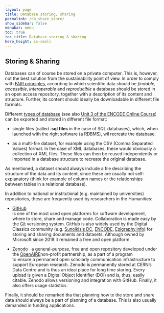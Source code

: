 ```yaml
---
layout: page
title: Database storing, sharing
permalink: /db_share_store/
show_sidebar: false
menubar: menu
toc: true
toc_title: Database storing & sharing
hero_height: is-small
---
```


## Storing & Sharing

Databases can of course be stored on a private computer. This is, however, not the best solution from the  sustainability point of view.
In order to comply with [FAIR principles](https://www.go-fair.org/fair-principles/), according to which scientific data should be
 *findable*, *accessible*, *interoperable* and *reproducible* a database should be stored in an open access repository, together with a
  description of its content and structure. Further, its content should ideally be downloadable in different file formats.

Different  [types of database](/db_creation/) 
(see also [Unit 3 of the ENCODE Online Course](https://teach-dariah-cur.acdh-dev.oeaw.ac.at/mod/lesson/view.php?id=2503)) can be exported 
and stored in different file format:

- single files (called **.sql files** in the case of SQL databases), which, when launched with the right software (a RDBMS), wil recreate the database.

- as a multi-file dataset, for example using the CSV (Comma Separated Values) format. In the case of XML databases, these would obviously a collection of XML files. These files can then be 
reused independently or imported in a database structure to recreate the original database.

As mentioned, a dataset should always include a file describing the structure of the data and its content, since these are usually not self-explanatory (think for example of column names or the 
relationships between tables in a relational database).

In addition to national or institutional (e.g. maintained by universities) repositories, these are frequently used by researchers in the Humanities:

- [GitHub](https://github.com/)  
is one of the most used open platforms for software development, where to store, share and manage code. Collaboration is made easy by the [Git](https://git-scm.com/) versioning system.
GitHub is also widely used by the Digital Classics community (e.g. [Sunoikisis DC](https://github.com/SunoikisisDC), [ENCODE](https://github.com/Encode-guidelines), 
[Epigraphy.info](https://github.com/epigraphy-info)) 
for storing and sharing documents and datasets. 
Although owned by Microsoft since 2018 it remained a free and open platform.

- [Zenodo](https://zenodo.org/)  
a general-purpose, free and open repository developed under the [OpenAIRE](https://www.openaire.eu/)non-profit partnership, as a part of a program  
to ensure a permanent open scholarly communication infrastructure to support European research.
Zenodo is permanently stored at CERN’s Data Centre and is thus an ideal place for long time storing.  Every upload is  given a Digital Object Identifier (DOI) and is, thus, easily citable.
Zenodo allows versioning and integration with GitHub. Finally, it also offers usage statistics.


Finally, it should be remarked tha that planning how to the store and share data should always be a part of planning of a database. This is also usually demanded in funding applications.